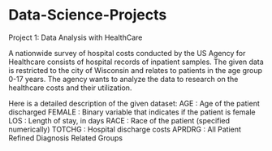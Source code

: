 # Data-Science-Projects

Project 1: Data Analysis with HealthCare

A nationwide survey of hospital costs conducted by the US Agency for Healthcare consists of hospital records of inpatient samples. The given data is restricted to the city of Wisconsin and relates to patients in the age group 0-17 years. The agency wants to analyze the data to research on the healthcare costs and their utilization.

Here is a detailed description of the given dataset:
AGE : Age of the patient discharged
FEMALE : Binary variable that indicates if the patient is female
LOS : Length of stay, in days
RACE : Race of the patient (specified numerically)
TOTCHG : Hospital discharge costs
APRDRG : All Patient Refined Diagnosis Related Groups
